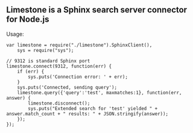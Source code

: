 ## Limestone is a Sphinx search server connector for Node.js

Usage:

    var limestone = require("./limestone").SphinxClient(),
        sys = require("sys");

    // 9312 is standard Sphinx port
    limestone.connect(9312, function(err) {
        if (err) {
            sys.puts('Connection error: ' + err);
        }
        sys.puts('Connected, sending query');
        limestone.query({'query':'test', maxmatches:1}, function(err, answer) {
            limestone.disconnect();
            sys.puts("Extended search for 'test' yielded " + answer.match_count + " results: " + JSON.stringify(answer));
        });
    });